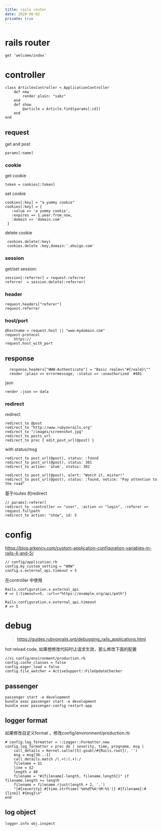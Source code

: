 ```yaml
---
title: rails router
date: 2020-06-02
private: true
---
```

# rails router
    get 'welcome/index'

# controller
    class ArticlesController < ApplicationController
        def new
            render plain: "sabc"
        end
        def show
            @article = Article.find(params[:id])
        end
    end

## request
get and  post

    params[:name]

### cookie
get cookie

    token = cookies[:token]

set cookie

    cookies[:key] = "a yummy cookie"
    cookies[:key] = {
       :value => 'a yummy cookie',
       :expires => 1.year.from_now,
       :domain => 'domain.com'
     }

delete cookie

     cookies.delete(:key)
     cookies.delete :key,domain:'.ahuigo.com'

### session
get/set session:

    session[:referrer] = request.referrer
    referrer  = session.delete(:referrer)

### header
    request.headers["referer"]
    request.referrer

### host/port
    @hostname = request.host || "www.mydomain.com"
    request.protocol 
        https://
    request.host_with_port

## response
      response.headers["WWW-Authenticate"] = "Basic realm=\"#{realm}\""
      render :plain => errormessage, :status => :unauthorized  #401

json

    render :json => data

### redirect
redirect

    redirect_to @post
    redirect_to "http://www.rubyonrails.org"
    redirect_to "/images/screenshot.jpg"
    redirect_to posts_url
    redirect_to proc { edit_post_url(@post) }

with status/msg

    redirect_to post_url(@post), status: :found
    redirect_to post_url(@post), status: 301
    redirect_to action: 'atom', status: 302

    redirect_to post_url(@post), alert: "Watch it, mister!"
    redirect_to post_url(@post), status: :found, notice: "Pay attention to the road"


基于routes 的redirect

    // params[:referer]
    redirect_to :controller => "user", :action => "login", :referer => request.fullpath
    redirect_to action: "show", id: 5

# config
https://blog.arkency.com/custom-application-configuration-variables-in-rails-4-and-5/

    // config/application.rb
    config.my_custom_setting = "WOW"
    config.x.external_api.timeout = 5

在controller 中使用


    Rails.configuration.x.external_api
    # => {:timeout=>5, :url=>"https://example.org/api/path"}

    Rails.configuration.x.external_api.timeout
    # => 5



# debug
> https://guides.rubyonrails.org/debugging_rails_applications.html

hot reload code, 如果想修改代码时让请求生效，那么修改下面的配置

    //vi config/environment/production.rb
    config.cache_classes = false
    config.eager_load = false
    config.file_watcher = ActiveSupport::FileUpdateChecker

## passenger
    passenger start -e development
    bundle exec passenger start -e development
    bundle exec passenger-config restart-app

## logger format
如果修改自定义format ，修改config/environment/production.rb

    # config.log_formatter = ::Logger::Formatter.new
    config.log_formatter = proc do | severity, time, progname, msg | 
        call_details = Kernel.caller[5].gsub(/#{Rails.root}/, '')
        msg = msg[38..-1]
        call_details.match /(.+):(.+):/
        filename = $1
        line = $2
        length = 40
        filename = "#{filename[-length, filename.length]}" if filename.length >= length
        filename = filename.rjust(length + 2, '.')
        "[#{severity} #{time.strftime('%m%dT%H:%M:%S')} #{filename}:#{line}] #{msg}\n"
    end


## log object

    logger.info obj.inspect